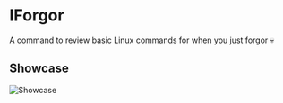 # IForgor
A command to review basic Linux commands for when you just forgor :skull:

## Showcase
![Showcase](https://user-images.githubusercontent.com/97570469/161462648-09854906-066a-423f-8728-ed3a180d7451.png)

